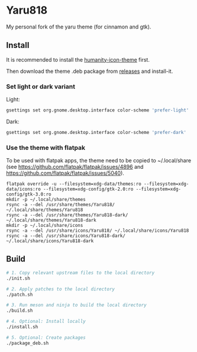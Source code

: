 # Yaru818

My personal fork of the yaru theme (for cinnamon and gtk).

## Install

It is recommended to install
the [humanity-icon-theme](http://archive.ubuntu.com/ubuntu/pool/main/h/humanity-icon-theme/humanity-icon-theme_0.6.16_all.deb)
first.

Then download the theme .deb package
from [releases](https://github.com/nathan818fr/yaru818/releases) and install-it.

### Set light or dark variant

Light:
```sh
gsettings set org.gnome.desktop.interface color-scheme 'prefer-light'
```

Dark:
```sh
gsettings set org.gnome.desktop.interface color-scheme 'prefer-dark'
```

### Use the theme with flatpak

To be used with flatpak apps, the theme need to be copied to ~/.local/share
(see https://github.com/flatpak/flatpak/issues/4896
and https://github.com/flatpak/flatpak/issues/5040).

```
flatpak override -u --filesystem=xdg-data/themes:ro --filesystem=xdg-data/icons:ro --filesystem=xdg-config/gtk-2.0:ro --filesystem=xdg-config/gtk-3.0:ro
mkdir -p ~/.local/share/themes
rsync -a --del /usr/share/themes/Yaru818/ ~/.local/share/themes/Yaru818
rsync -a --del /usr/share/themes/Yaru818-dark/ ~/.local/share/themes/Yaru818-dark
mkdir -p ~/.local/share/icons
rsync -a --del /usr/share/icons/Yaru818/ ~/.local/share/icons/Yaru818
rsync -a --del /usr/share/icons/Yaru818-dark/ ~/.local/share/icons/Yaru818-dark
```

## Build

```sh
# 1. Copy relevant upstream files to the local directory
./init.sh

# 2. Apply patches to the local directory
./patch.sh

# 3. Run meson and ninja to build the local directory
./build.sh

# 4. Optional: Install locally
./install.sh

# 5. Optional: Create packages
./package_deb.sh
```
